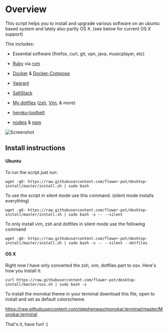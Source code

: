 Overview
========

This script helps you to install and upgrade various software on an ubuntu based
system and lately also partly OS X. (see below for current OS X support)

This includes:

* Essential software (firefox, curl, git, vpn, java, musicplayer, etc)

* [Ruby](https://www.ruby-lang.org/) via [rvm](http://rvm.io/)

* [Docker](https://www.docker.com/) & [Docker-Compose](https://docs.docker.com/compose/)

* [Vagrant](http://www.vagrantup.com/)

* [SaltStack](http://www.saltstack.com/)

* [My dotfiles](https://github.com/flower-pot/dotfiles) ([zsh](http://zsh.sourceforge.net/), [Vim](http://www.vim.org/), & more)

* [heroku-toolbelt](https://toolbelt.heroku.com/debian)

* [nodejs](http://nodejs.org/) & [npm](https://www.npmjs.org/)

![Screenshot](https://raw.githubusercontent.com/flower-pot/desktop-install/master/screenshot.png)

Install instructions
--------------------

#### Ubuntu

To run the script just run:

	wget -qO- https://raw.githubusercontent.com/flower-pot/desktop-install/master/install.sh | sudo bash

To use the script in silent mode use this command. (silent mode installs everything)

	wget -qO- https://raw.githubusercontent.com/flower-pot/desktop-install/master/install.sh | sudo bash -s -- --silent

To only install vim, zsh and dotfiles in silent mode use the following command

	wget -qO- https://raw.githubusercontent.com/flower-pot/desktop-install/master/install.sh | sudo bash -s -- --silent --dotfiles

#### OS X

Right now I have only converted the zsh, vim, dotfiles part to osx. Here's how you install it:

	curl https://raw.githubusercontent.com/flower-pot/desktop-install/master/osx.sh | sudo bash -s

To install the monokai theme in your terminal download this file, open to install and set as default colorscheme.

https://raw.githubusercontent.com/stephenway/monokai.terminal/master/Monokai.terminal

That's it, have fun! :)
